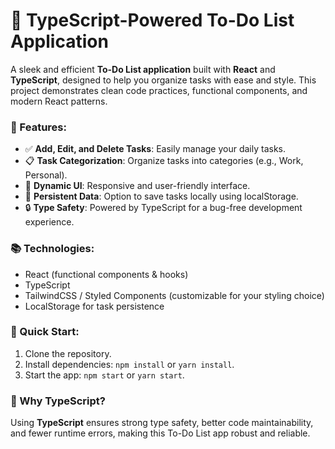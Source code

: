 # 📝 TypeScript-Powered To-Do List Application  

A sleek and efficient **To-Do List application** built with **React** and **TypeScript**, designed to help you organize tasks with ease and style. This project demonstrates clean code practices, functional components, and modern React patterns.

### 🔑 Features:
- ✅ **Add, Edit, and Delete Tasks**: Easily manage your daily tasks.  
- 📋 **Task Categorization**: Organize tasks into categories (e.g., Work, Personal).  
- 🌈 **Dynamic UI**: Responsive and user-friendly interface.  
- 💾 **Persistent Data**: Option to save tasks locally using localStorage.  
- 🔒 **Type Safety**: Powered by TypeScript for a bug-free development experience.  

### 📚 Technologies:
- React (functional components & hooks)  
- TypeScript  
- TailwindCSS / Styled Components (customizable for your styling choice)  
- LocalStorage for task persistence  

### 🚀 Quick Start:
1. Clone the repository.  
2. Install dependencies: `npm install` or `yarn install`.  
3. Start the app: `npm start` or `yarn start`.  

### 🌟 Why TypeScript?  
Using **TypeScript** ensures strong type safety, better code maintainability, and fewer runtime errors, making this To-Do List app robust and reliable.
